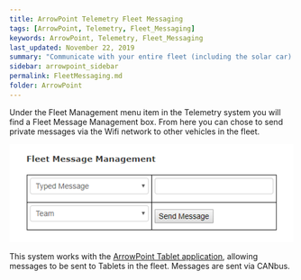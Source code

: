 ```yaml
---
title: ArrowPoint Telemetry Fleet Messaging
tags: [ArrowPoint, Telemetry, Fleet_Messaging]
keywords: ArrowPoint, Telemetry, Fleet_Messaging
last_updated: November 22, 2019
summary: "Communicate with your entire fleet (including the solar car) using secure instant messaging style communications with the ArrowPoint tablet solution."
sidebar: arrowpoint_sidebar
permalink: FleetMessaging.md
folder: ArrowPoint
---
```


Under the Fleet Management menu item in the Telemetry system you will find a Fleet Message Management box.  From here you can chose to send private messages via the Wifi network to other vehicles in the fleet.

![Example of the Fleet Messaging system](/images/telemetry_fleetmessage.png)

This system works with the [ArrowPoint Tablet application](../ArrowPoint_Tablet/Overview.md), allowing messages to be sent to Tablets in the fleet.  Messages are sent via CANbus.

